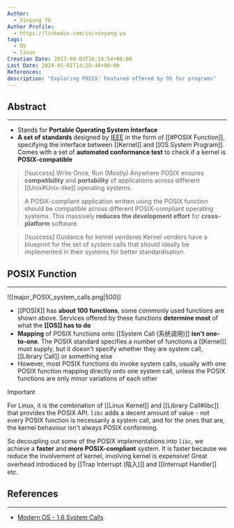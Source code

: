 ```yaml
---
Author:
  - Xinyang YU
Author Profile:
  - https://linkedin.com/in/xinyang-yu
tags:
  - OS
  - linux
Creation Date: 2023-09-03T16:14:54+08:00
Last Date: 2024-05-01T14:28:40+08:00
References: 
description: "Exploring POSIX: Featured offered by OS for programs"
---
```

## Abstract
---
- Stands for **Portable Operating System Interface**
- **A set of standards** designed by [IEEE](https://en.wikipedia.org/wiki/Institute_of_Electrical_and_Electronics_Engineers) in the form of [[#POSIX Function]], specifying the interface between [[Kernel]] and [[OS System Program]]. Comes with a set of **automated conformance test** to check if a kernel is **POSIX-compatible**


>[!success] Write Once, Run (Mostly) Anywhere
> POSIX ensures **compatibility** and **portability** of applications across different [[Unix#Unix-like]] operating systems.
> 
> A POSIX-compliant application written using the POSIX function should be compatible across different POSIX-compliant operating systems. This massively **reduces the development effort** for **cross-platform** software.

>[!success] Guidance for kernel vendores
> Kernel vendors have a blueprint for the set of system calls that should ideally be implemented in their systems for better standardisation.

## POSIX Function
---

![[major_POSIX_system_calls.png|500]]

- [[POSIX]] has **about 100 functions**, some commonly used functions are shown above. Services offered by these functions **determine most** of what the **[[OS]] has to do**
- **Mapping** of POSIX functions onto [[System Call (系统调用)]] **isn't one-to-one**. The POSIX standard specifies a number of functions a [[Kernel]] must supply, but it doesn't specify whether they are system call, [[Library Call]] or something else
- However, most POSIX functions do invoke system calls, usually with one POSIX function mapping directly onto one system call, unless the POSIX functions are only minor variations of each other

>[!important]
> For Linux, it is the combination of [[Linux Kernel]] and [[Library Call#libc]] that provides the POSIX API. `libc` adds a decent amount of value - not every POSIX function is necessarily a system call, and for the ones that are, the kernel behaviour isn't always POSIX conforming.
> 
> So decoupling out some of the POSIX implementations into `libc`, we achieve a **faster** and **more POSIX-compliant** system. It is faster because we reduce the involvement of kernel, involving kernel is expensive! Great overhead introduced by [[Trap Interrupt (陷入)]] and [[Interrupt Handler]] etc.


## References
---
- [Modern OS - 1.6 System Calls](https://csc-knu.github.io/sys-prog/books/Andrew%20S.%20Tanenbaum%20-%20Modern%20Operating%20Systems.pdf)